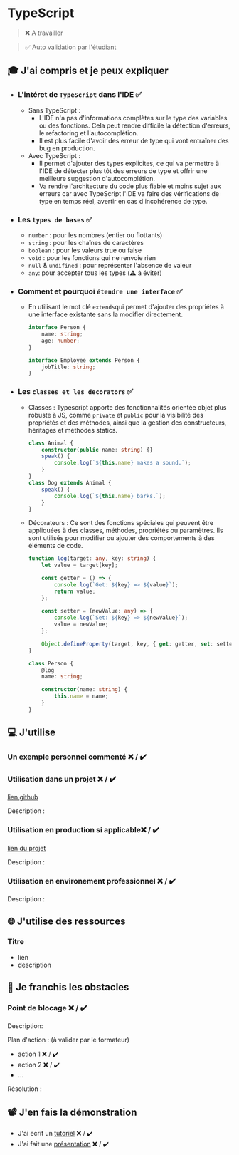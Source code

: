 # TypeScript

> ❌ A travailler

> ✅ Auto validation par l'étudiant

## 🎓 J'ai compris et je peux expliquer

- ### L'intéret de `TypeScript` dans l'IDE ✅ 
    * Sans TypeScript : 
        * L'IDE n'a pas d'informations complètes sur le type des variables ou des fonctions. Cela peut rendre difficile la détection d'erreurs, le refactoring et l'autocomplétion.
        * Il est plus facile d'avoir des erreur de type qui vont entraîner des bug en production.
    * Avec TypeScript : 
        * Il permet d'ajouter des types explicites, ce qui va permettre à l'IDE de détecter plus tôt des erreurs de type et offrir une meilleure suggestion d'autocomplétion.
        * Va rendre l'architecture du code plus fiable et moins sujet aux erreurs car avec TypeScript l'IDE va faire des vérifications de type en temps réel, avertir en cas d'incohérence de type.
- ### Les `types de bases` ✅ 
    * `number` : pour les nombres (entier ou flottants)
    * `string` : pour les chaînes de caractères
    * `boolean` : pour les valeurs true ou false
    * `void` : pour les fonctions qui ne renvoie rien
    *  `null` & `undifined` : pour représenter l'absence de valeur
    * `any`: pour accepter tous les types (⚠️ à éviter) 
- ### Comment et pourquoi `étendre une interface` ✅ 
    * En utilisant le mot clé `extends`qui permet d'ajouter des propriétes à une interface existante sans la modifier directement.
        ```typescript 
        interface Person {
            name: string;
            age: number;
        }

        interface Employee extends Person {
            jobTitle: string;
        }
        ```

- ### Les `classes et les decorators` ✅ 
    * Classes : Typescript apporte des fonctionnalités orientée objet plus robuste à JS, comme `private` et `public` pour la visibilité des propriétés et des méthodes, ainsi que la gestion des constructeurs, héritages et méthodes statics.
        ```typescript
        class Animal {
            constructor(public name: string) {}
            speak() {
                console.log(`${this.name} makes a sound.`);
            }
        }
        class Dog extends Animal {
            speak() {
                console.log(`${this.name} barks.`);
            }
        }
        ```
    * Décorateurs : Ce sont des fonctions spéciales qui peuvent être appliquées à des classes, méthodes, propriétés ou paramètres. Ils sont utilisés pour modifier ou ajouter des comportements à des éléments de code.
        ```typescript
        function log(target: any, key: string) {
            let value = target[key];

            const getter = () => {
                console.log(`Get: ${key} => ${value}`);
                return value;
            };
            
            const setter = (newValue: any) => {
                console.log(`Set: ${key} => ${newValue}`);
                value = newValue;
            };

            Object.defineProperty(target, key, { get: getter, set: setter });
        }

        class Person {
            @log
            name: string;

            constructor(name: string) {
                this.name = name;
            }
        }
        ```

## 💻 J'utilise

### Un exemple personnel commenté ❌ / ✔️

### Utilisation dans un projet ❌ / ✔️

[lien github](...)

Description :

### Utilisation en production si applicable❌ / ✔️

[lien du projet](...)

Description :

### Utilisation en environement professionnel ❌ / ✔️

Description :

## 🌐 J'utilise des ressources

### Titre

- lien
- description

## 🚧 Je franchis les obstacles

### Point de blocage ❌ / ✔️

Description:

Plan d'action : (à valider par le formateur)

- action 1 ❌ / ✔️
- action 2 ❌ / ✔️
- ...

Résolution :

## 📽️ J'en fais la démonstration

- J'ai ecrit un [tutoriel](...) ❌ / ✔️
- J'ai fait une [présentation](...) ❌ / ✔️
